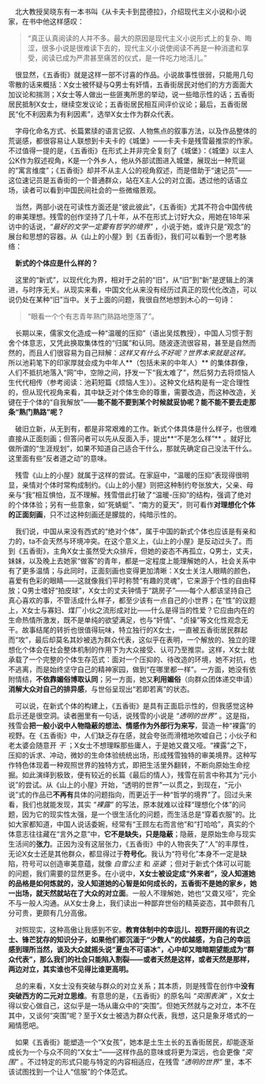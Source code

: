 ﻿  &emsp;北大教授吴晓东有一本书叫《从卡夫卡到昆德拉》，介绍现代主义小说和小说家，在书中他这样感叹：
  >“真正认真阅读的人并不多。最大的原因是现代主义小说形式上的复杂、晦涩，很多小说是很难读下去的，现代主义小说使阅读不再是一种消遣和享受，阅读已成为严肃甚至痛苦的仪式，是一件吃力地活儿。”

  &emsp;很显然，《五香街》就是这样一部不讨喜的作品。小说故事性很弱，只能用几句零散的话来概括：X女士被怀疑与Q男士有奸情，五香街居民对他们的方方面面大加议论和揣测；X女士等人做出一些匪夷所思的举动，说一些暗示性的话；五香街居民抵制X女士，继续空发议论；五香街居民相互间评价议论；最后，五香街居民“化不利因素为有利因素”，选举X女士作为群众代表。

  &emsp;字母化命名方式、长篇累牍的语言记叙、人物焦点的叙事方法，以及作品整体的荒诞感，都很容易让人联想到卡夫卡的《城堡》——卡夫卡是残雪最推崇的作家。不过值得一提的是，《五香街》在形式上并非完全复刻了《城堡》：《城堡》以主人公K作为叙述视角，K是一个外乡人，他从外部试图进入城堡，展现出一种荒诞的“寓言维度”；《五香街》却并不从主人公的视角叙述，而是借助于“速记员”——这位速记员是五香街的一个普通群众，站在X主人公的对立面。透过他的话语立场，读者可以看到中国民间社会的一些微缩景观。

  &emsp;当然，两部小说在可读性方面还是“彼此彼此”，《五香街》尤其不符合中国传统的审美理想。残雪的创作坚持了几十年，从不在形式上讨好大众，用她在18年采访中的话说，*“最好的文学一定要有哲学的境界”* ，小说于她，或许只是“观念”的展台和思想的容器。从《山上的小屋》到《五香街》，我们可以看到一个思考脉络：

&emsp;**新式的个体应是什么样的？**

&emsp;这里的“新式”，以现代化为界，相对于之前的“旧”，从“旧”到“新”是逻辑上的演进，与时序无关。从现实来看，中国文化从来没有经历过真正的现代化改造，可以说仍处在某种“旧”当中。关于上面的问题，我很自然地想到木心的一句诗：

>“眼看一个个有志青年熟门熟路地堕落了”。

&emsp;长期以来，儒家文化造成一种“温暖的压抑”（语出吴炫教授），中国人习惯于割舍个体意志，又凭此换取集体性的“归属”和认同。随波逐流很容易，甚至是自然而然的，而且人们很容易为自己辩解：*这样又有什么不好呢？世界本来就是这样。* 所以池莉笔下的印家厚就会成为中年人**（包括未来的中年人）** 的集体群像，人们不抵抗地落入“网”中，空隙之间，抒发一下“我太难了”，然后努力去将烦恼人生代代相传（参考阅读：池莉短篇《烦恼人生》）。这种文化结构是有一定合理性的，但从现代视角来看，其中缺乏对个体生命的尊重，需要改造，而这种改造，关键在于个体的“自我解放”——**能不能不要到某个时候就妥协呢？能不能不要去走那条“熟门熟路”呢？**

  &emsp;破旧立新，从无到有，都是非常艰难的工作。新式个体具体是什么样子，也很难直接从正面刻画；但答问者可以先从反面入手，提出**“不是怎么样”** 。就好比做所谓的“生涯规划”，如果不知道自己适合干什么，那就先确定自己没法干什么。这里面有些“反者道之动”的意味。

  &emsp;残雪《山上的小屋》就属于这样的尝试。在家庭中，“温暖的压抑”表现得很明显，亲情对个体时常构成制约。《山上的小屋》则把这种制约夸张放大，父亲、母亲与“我”相互惧怕，互不理解。残雪借此打破了“温暖-压抑”的结构，强调了绝对的个体体验；另有一些意象，如“死蜻蜓”、“南方的夏天”，则可看作**对理想化个体的正面刻画**，只不过这种刻画还是朦胧的，纯暗示性的。

  &emsp;我们说，中国从来没有西式的“绝对个体”，属于中国的新式个体也应该是有亲和力的，ta不会天然与环境冲突。在这个意义上，《山上的小屋》是反动过头了。而到《五香街》，主角X女士虽然受大众排斥，但她的姿态不再孤立，Q男士，丈夫，妹妹，以及晚上去她家“做客”的青年，都是一定程度上能理解她的人，社会关系中有了更多温情；与此同时，正面刻画也变得更加清晰：X女士关注人眼睛的颜色，喜爱有色彩的眼睛——这就像我们平时称赞“有趣的灵魂”，它来源于个性的自由释放；Q男士嗜好“拍皮球”，X女士的丈夫钟情于“跳房子”——每个人都该坚持自己真心喜欢的事，不管活成什么样子，都至少该有一点自己的小世界；在“性”的议题上，X女士与寡妇、煤厂小伙之流形成对比——什么是得当的性爱？它应由内在的生命热情所激发，既不是单纯的欲望满足，也与“奸情”、“贞操”等文化性观念无干。故事结尾的转折也很值得玩味，特立独行的X女士，一直被五香街居民群起而“攻”，最后却莫名其妙被选为群众代表，这似乎在表明，一个解放的、独立的理想化个体会在社会整体机制的作用下为大众接受、认可乃至推崇。这样，X女士就承载了一个完整的个体生存范式：面对一个压抑的、待改造的环境，她不对抗，也不逃离，而是始终坚守自己的精神家园，做到“在哪里都一样”。一方面，她没有依附情结，**不依靠媚俗博取认同**；另一方面，她又**利用媚俗**（向群众团体递交申请）**消解大众对自己的排异感**，与世俗呈现出“若即若离”的状态。

  &emsp;可以说，在新式个体的构建上，《五香街》是具有正面启示性的，但我感觉这种启示还是很空洞。读者圈里有一句话，说残雪的小说是 *“透明的世界”* 。这是指，残雪会**把一般小说中人物隐蔽的想法、情感作为外部行为来写**，营造一种“裸露”的视野。在《五香街》中，人们缺乏存在感，就会夸张而滑稽地吹嘘自己；小伙子和老太婆会随意开 *干* ；X女士不想理睬那些庸人，于是她又聋又哑。“裸露”之下，压抑的诉求、冲动，微妙的生命体验统统出场，形成残雪独特的审美境界。这种写作特色体现着一种观照世界的独特方式，即把生活里外翻转，不断向原始生命挖掘。如此演绎到极致，便有较近的长篇《最后的情人》，残雪在前言中称其为“元小说”的尝试。从《山上的小屋》开始，“透明的世界”一以贯之，到现在，“元小说”式的作品已**不再有**具体的问题指向，而更近于一种“哲学的境界”了。回过头来看，我们也就能发现，其实 *“裸露”* 的写法，原本就难以诠释“理想化个体”的问题，因为它的现实性太强，是一个很生活化的问题，而生活总是“穿着衣服”的。比如大家都知道，中国人说话委婉，经常有“王顾左右而言他”和“打哈哈”，真实的个体意志往往藏在“言外之意”中，**它不是缺失，只是隐蔽**；隐蔽，是原始生命与现实生活间的**张力**。正因为没有这层张力，《五香街》中的人物丧失了“人”的丰厚性，无论X女士还是其他群众，都显得过于**符号化**。我认为“符号化”本身不一定是缺陷，符号可以创造审美意蕴，就像 *白雪公主* 和 *巫婆* ；但对于新式个体可以可能的问题，我们需要的显然更多。在小说中，**X女士被设定成“外来者”，没人知道她的品格是如何炼就的，没人知道她的心智是如何成长的，五香街不是她的家乡，她一出场，就天然就站在了大众的对立面**。一般人不理解她，她也“又聋又哑”，完全不与一般人沟通。从X女士身上，我们读出一种鄙弃世俗的精英姿态，其中颇有几分可贵，更颇有几分高傲。

  &emsp;对照现实，这种高傲让我感到不安。**教育体制中的幸运儿、视野开阔的有识之士、锋芒犹存的知识分子，如果他们都沉湎于“少数人”的优越感，为自己的幸运感到理所当然，谈及大众就摇头说“夏虫不可语冰”，心中却又暗暗期望能成为“群众代表”，那么我们的社会只能陷入割裂——或者天然是这样，或者天然是那样，两边对立，其实谁也不见得比谁更高明。**

  &emsp;总的来看，X女士没有突破与群众的对立关系；其本质，则是残雪在创作中**没有突破西方的二元对立思维**。有意思的是，《五香街》的原名叫 *“突围表演”* ，X女士得以安心做自己，这似乎是一场从庸众中的“突围”。但她天然就与之对立，本不在其中，又谈何“突围”呢？至于X女士被选为群众代表，我想，这只是象牙塔式的一厢情愿吧。

  &emsp;如果《五香街》能塑造一个“X女孩”，她本是土生土长的五香街居民，却能逐渐成长为一个与众不同的“X女士”——这样作品的意味或将更为深远，也会更像 *“突围”* 。不过特定的形式只能与特定的内容相适应，在残雪 *“透明的世界”* 里，本不该试图找到一个让人“信服”的个体范式。
